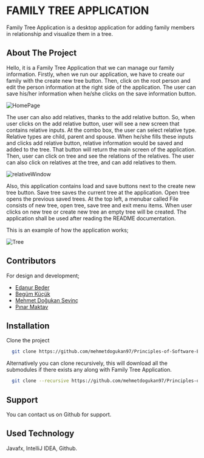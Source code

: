 
# FAMILY TREE APPLICATION
  

Family Tree Application is a desktop application for adding family members in relationship and visualize them in a tree.  

## About The Project 

Hello, it is a Family Tree Application that we can manage our family information. Firstly, when we run our application, we have to create our family with the create new tree button. Then, click on the root person and edit the person information at the right side of the application. The user can save his/her information when he/she clicks on the save information button. 

![HomePage](https://user-images.githubusercontent.com/77413853/149321454-613da232-9995-4d7f-bf85-3eca0a4f2365.png)

The user can also add relatives, thanks to the add relative button. So, when user clicks on the add relative button, user will see a new screen that contains relative inputs. At the combo box, the user can select relative type. Relative types are child, parent and spouse.  When he/she fills these inputs and clicks add relative button, relative information would be saved and added to the tree. That button will return the main screen of the application. Then, user can click on tree and see the relations of the relatives. The user can also click on relatives at the tree, and can add relatives to them. 

![relativeWindow](https://user-images.githubusercontent.com/77413853/149319712-1df1877f-9cc6-4ca8-a5cf-cb80c5a10121.png)

Also, this application contains load and save buttons next to the create new tree button. Save tree saves the current tree at the application. Open tree opens the previous saved trees. At the top left, a menubar called File consists of new tree, open tree, save tree and exit menu items. When user clicks on new tree or create new tree an empty tree will be created. The application shall be used after reading the README documentation. 

This is an example of how the application works;

![Tree](https://user-images.githubusercontent.com/77413853/149433869-e7305126-a04e-4134-880c-4e2f79185b1b.JPG)

## Contributors

For design and development;

- [Edanur Beder](https://github.com/edabeder) 
- [Begüm Küçük](https://github.com/begumkucuk35) 
- [Mehmet Doğukan Sevinç](https://github.com/mehmetdogukansevinc) 
- [Pınar Maktav](https://github.com/pinar11) 


  
## Installation

Clone the project

```bash
  git clone https://github.com/mehmetdogukan97/Principles-of-Software-Engineering-Team-5
```

Alternatively you can clone recursively, this will download all the submodules if there exists any along with Family Tree Application.
```bash
  git clone --recursive https://github.com/mehmetdogukan97/Principles-of-Software-Engineering-Team-5
```




  
## Support

You can contact us on Github for support.

  
## Used Technology

Javafx, IntelliJ IDEA, Github.


  
